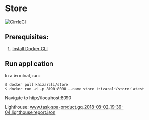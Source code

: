 # Store

[![CircleCI](https://circleci.com/gh/khizarvaio/store-pwa.svg?style=svg)](https://circleci.com/gh/khizarvaio/store-pwa)

## Prerequisites:

1.  [Install Docker CLI](https://docs.docker.com/install/)

## Run application

In a terminal, run:

```
$ docker pull khizarali/store
$ docker run -d -p 8090:8090 --name store khizarali/store:latest
```

Navigate to http://localhost:8090


Lighthouse: www.task-spa-product.gq_2018-08-02_19-39-04.lighthouse.report.json
